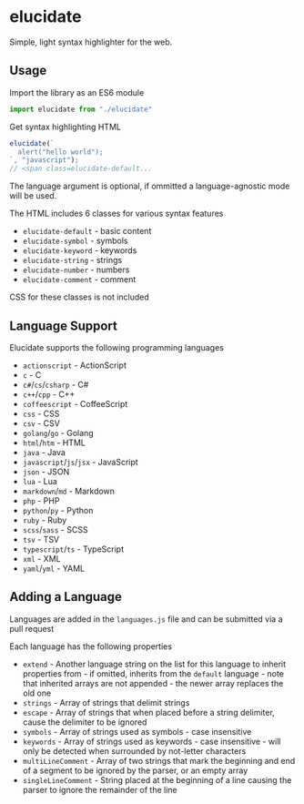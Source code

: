 # elucidate
Simple, light syntax highlighter for the web.

## Usage
Import the library as an ES6 module
```js
import elucidate from "./elucidate"
```

Get syntax highlighting HTML
```js
elucidate(`
  alert("hello world");
`, "javascript");
// <span class=elucidate-default...
```
The language argument is optional, if ommitted a language-agnostic mode will be used.

The HTML includes 6 classes for various syntax features
- `elucidate-default` - basic content
- `elucidate-symbol` - symbols
- `elucidate-keyword` - keywords
- `elucidate-string` - strings
- `elucidate-number` - numbers
- `elucidate-comment` - comment

CSS for these classes is not included

## Language Support
Elucidate supports the following programming languages
- `actionscript` - ActionScript
- `c` - C
- `c#`/`cs`/`csharp` - C#
- `c++`/`cpp` - C++
- `coffeescript` - CoffeeScript
- `css` - CSS
- `csv` - CSV
- `golang`/`go` - Golang
- `html`/`htm` - HTML
- `java` - Java
- `javascript`/`js`/`jsx` - JavaScript
- `json` - JSON
- `lua` - Lua
- `markdown`/`md` - Markdown
- `php` - PHP
- `python`/`py` - Python
- `ruby` - Ruby
- `scss`/`sass` - SCSS
- `tsv` - TSV
- `typescript`/`ts` - TypeScript
- `xml` - XML
- `yaml`/`yml` - YAML


## Adding a Language
Languages are added in the `languages.js` file and can be submitted via a pull request

Each language has the following properties
- `extend` - Another language string on the list for this language to inherit properties from - if omitted, inherits from the `default` language - note that inherited arrays are not appended - the newer array replaces the old one
- `strings` - Array of strings that delimit strings
- `escape` - Array of strings that when placed before a string delimiter, cause the delimiter to be ignored
- `symbols` - Array of strings used as symbols - case insensitive
- `keywords` - Array of strings used as keywords - case insensitive - will only be detected when surrounded by not-letter characters
- `multiLineComment` - Array of two strings that mark the beginning and end of a segment to be ignored by the parser, or an empty array
- `singleLineComment` - String placed at the beginning of a line causing the parser to ignore the remainder of the line
